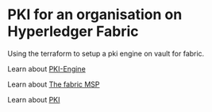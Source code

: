 PKI for an organisation on Hyperledger Fabric
=============================================

Using the terraform to setup a pki engine on vault for fabric.

Learn about [PKI-Engine](https://learn.hashicorp.com/tutorials/vault/pki-engine)

Learn about [The fabric MSP](https://hyperledger-fabric.readthedocs.io/en/release-2.2/msp.html)

Learn about [PKI](https://hyperledger-fabric.readthedocs.io/en/release-2.2/identity/identity.html)